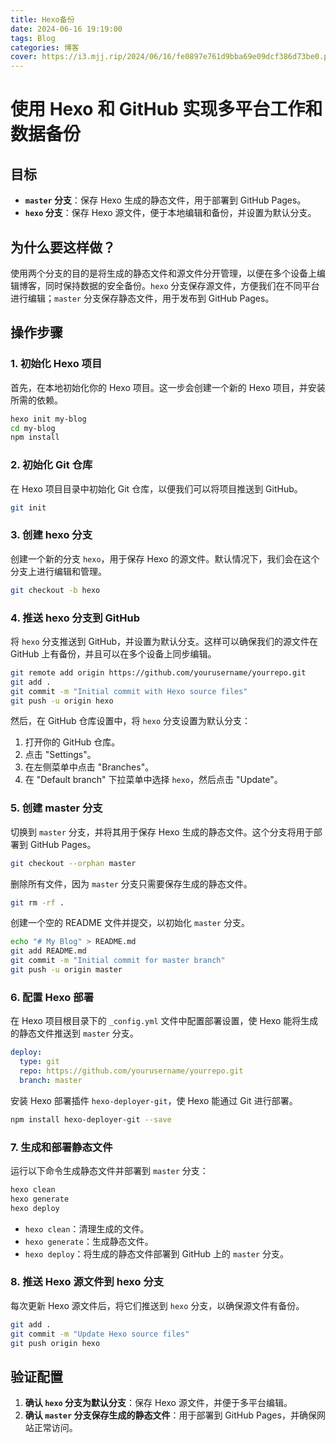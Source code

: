 ```yaml
---
title: Hexo备份
date: 2024-06-16 19:19:00
tags: Blog
categories: 博客
cover: https://i3.mjj.rip/2024/06/16/fe0897e761d9bba69e09dcf386d73be0.png
---
```

# 使用 Hexo 和 GitHub 实现多平台工作和数据备份

## 目标

- **`master` 分支**：保存 Hexo 生成的静态文件，用于部署到 GitHub Pages。
- **`hexo` 分支**：保存 Hexo 源文件，便于本地编辑和备份，并设置为默认分支。

## 为什么要这样做？

使用两个分支的目的是将生成的静态文件和源文件分开管理，以便在多个设备上编辑博客，同时保持数据的安全备份。`hexo` 分支保存源文件，方便我们在不同平台进行编辑；`master` 分支保存静态文件，用于发布到 GitHub Pages。

## 操作步骤

### 1. 初始化 Hexo 项目

首先，在本地初始化你的 Hexo 项目。这一步会创建一个新的 Hexo 项目，并安装所需的依赖。

```bash
hexo init my-blog
cd my-blog
npm install
```

### 2. 初始化 Git 仓库

在 Hexo 项目目录中初始化 Git 仓库，以便我们可以将项目推送到 GitHub。

```bash
git init
```

### 3. 创建 hexo 分支

创建一个新的分支 `hexo`，用于保存 Hexo 的源文件。默认情况下，我们会在这个分支上进行编辑和管理。

```bash
git checkout -b hexo
```

### 4. 推送 hexo 分支到 GitHub

将 `hexo` 分支推送到 GitHub，并设置为默认分支。这样可以确保我们的源文件在 GitHub 上有备份，并且可以在多个设备上同步编辑。

```bash
git remote add origin https://github.com/yourusername/yourrepo.git
git add .
git commit -m "Initial commit with Hexo source files"
git push -u origin hexo
```

然后，在 GitHub 仓库设置中，将 `hexo` 分支设置为默认分支：
1. 打开你的 GitHub 仓库。
2. 点击 "Settings"。
3. 在左侧菜单中点击 "Branches"。
4. 在 "Default branch" 下拉菜单中选择 `hexo`，然后点击 "Update"。

### 5. 创建 master 分支

切换到 `master` 分支，并将其用于保存 Hexo 生成的静态文件。这个分支将用于部署到 GitHub Pages。

```bash
git checkout --orphan master
```

删除所有文件，因为 `master` 分支只需要保存生成的静态文件。

```bash
git rm -rf .
```

创建一个空的 README 文件并提交，以初始化 `master` 分支。

```bash
echo "# My Blog" > README.md
git add README.md
git commit -m "Initial commit for master branch"
git push -u origin master
```

### 6. 配置 Hexo 部署

在 Hexo 项目根目录下的 `_config.yml` 文件中配置部署设置，使 Hexo 能将生成的静态文件推送到 `master` 分支。

```yaml
deploy:
  type: git
  repo: https://github.com/yourusername/yourrepo.git
  branch: master
```

安装 Hexo 部署插件 `hexo-deployer-git`，使 Hexo 能通过 Git 进行部署。

```bash
npm install hexo-deployer-git --save
```

### 7. 生成和部署静态文件

运行以下命令生成静态文件并部署到 `master` 分支：

```bash
hexo clean
hexo generate
hexo deploy
```

- `hexo clean`：清理生成的文件。
- `hexo generate`：生成静态文件。
- `hexo deploy`：将生成的静态文件部署到 GitHub 上的 `master` 分支。

### 8. 推送 Hexo 源文件到 hexo 分支

每次更新 Hexo 源文件后，将它们推送到 `hexo` 分支，以确保源文件有备份。

```bash
git add .
git commit -m "Update Hexo source files"
git push origin hexo
```

## 验证配置

1. **确认 `hexo` 分支为默认分支**：保存 Hexo 源文件，并便于多平台编辑。
2. **确认 `master` 分支保存生成的静态文件**：用于部署到 GitHub Pages，并确保网站正常访问。
